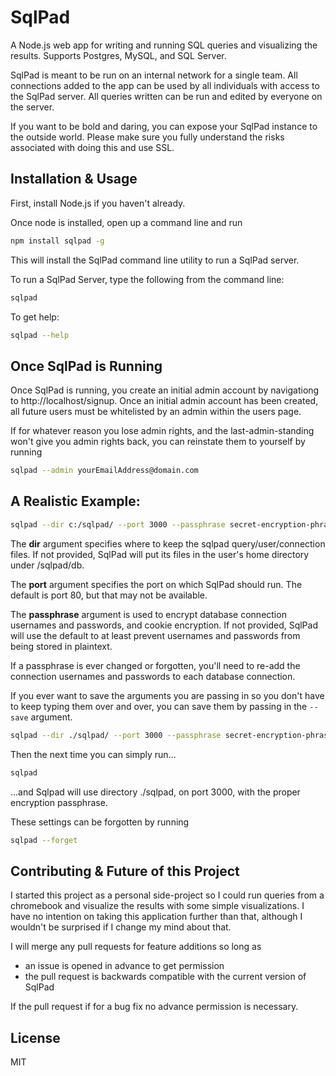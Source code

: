 # SqlPad

A Node.js web app for writing and running SQL queries and visualizing the results. Supports Postgres, MySQL, and SQL Server.

SqlPad is meant to be run on an internal network for a single team. All connections added to the app can be used by all individuals with access to the SqlPad server. All queries written can be run and edited by everyone on the server. 

If you want to be bold and daring, you can expose your SqlPad instance to the outside world. Please make sure you fully understand the risks associated with doing this and use SSL.



## Installation & Usage

First, install Node.js if you haven't already.

Once node is installed, open up a command line and run

```sh
npm install sqlpad -g
```

This will install the SqlPad command line utility to run a SqlPad server. 

To run a SqlPad Server, type the following from the command line:

```sh
sqlpad
```

To get help:

```sh
sqlpad --help
```



## Once SqlPad is Running

Once SqlPad is running, you create an initial admin account by navigationg to http://localhost/signup. Once an initial admin account has been created, all future users must be whitelisted by an admin within the users page.

If for whatever reason you lose admin rights, and the last-admin-standing won't give you admin rights back, you can reinstate them to yourself by running

```sh
sqlpad --admin yourEmailAddress@domain.com
```


## A Realistic Example:  

```sh
sqlpad --dir c:/sqlpad/ --port 3000 --passphrase secret-encryption-phrase
```

The **dir** argument specifies where to keep the sqlpad query/user/connection files. If not provided, SqlPad will put its files in the user's home directory under /sqlpad/db.

The **port** argument specifies the port on which SqlPad should run. The default is port 80, but that may not be available.

The **passphrase** argument is used to encrypt database connection usernames and passwords, and cookie encryption. If not provided, SqlPad will use the default to at least prevent usernames and passwords from being stored in plaintext. 

If a passphrase is ever changed or forgotten, you'll need to re-add the connection usernames and passwords to each database connection. 

If you ever want to save the arguments you are passing in so you don't have to keep typing them over and over, you can save them by passing in the ```--save``` argument.

```sh
sqlpad --dir ./sqlpad/ --port 3000 --passphrase secret-encryption-phrase --save
```

Then the next time you can simply run...

```sh
sqlpad
``` 

...and Sqlpad will use directory ./sqlpad, on port 3000, with the proper encryption passphrase.

These settings can be forgotten by running 

```sh
sqlpad --forget
```


## Contributing & Future of this Project

I started this project as a personal side-project so I could run queries from a chromebook and visualize the results with some simple visualizations. I have no intention on taking this application further than that, although I wouldn't be surprised if I change my mind about that.

I will merge any pull requests for feature additions so long as  

- an issue is opened in advance to get permission
- the pull request is backwards compatible with the current version of SqlPad

If the pull request if for a bug fix no advance permission is necessary.



## License 

MIT
